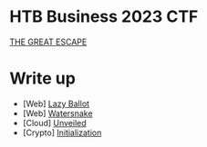 # HTB Business 2023 CTF

[THE GREAT ESCAPE](https://www.hackthebox.com/events/htb-business-ctf-2023)

# Write up

 - [Web] [Lazy Ballot](./web_lazy_ballot.md)
 - [Web] [Watersnake](./web_watersnake.md)
 - [Cloud] [Unveiled](./cloud_unveiled.md)
 - [Crypto] [Initialization](./crypto_initialization.md)
